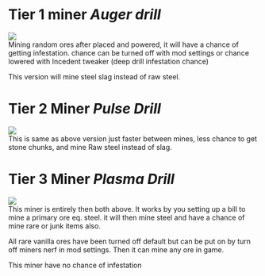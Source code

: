 # Tier 1 miner _Auger drill_
![](https://github.com/zymex22/Project-RimFactory-Revived/blob/master/Textures/Industry/Drill.png?raw=true)  
Mining random ores after placed and powered, it will have a chance of getting infestation. chance can be turned off with mod settings or chance lowered with Incedent tweaker (deep drill infestation chance)

This version will mine steel slag instead of raw steel.

# Tier 2 Miner _Pulse Drill_
![](https://github.com/zymex22/Project-RimFactory-Revived/blob/master/Textures/Industry/DeepQuarry.png?raw=true)  
This is same as above version just faster between mines, less chance to get stone chunks, and mine Raw steel instead of slag.

# Tier 3 Miner _Plasma Drill_
![](https://github.com/zymex22/Project-RimFactory-Revived/blob/master/Textures/Industry/DrillT3.png?raw=true)  
This miner is entirely then both above.
It works by you setting up a bill to mine a primary ore eq. steel.
it will then mine steel and have a chance of mine rare or junk items also.

All rare vanilla ores have been turned off default but can be put on by turn off miners nerf in mod settings.
Then it can mine any ore in game.

This miner have no chance of infestation

